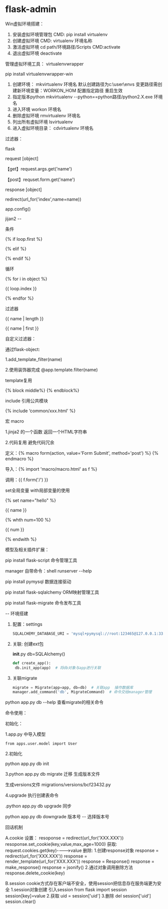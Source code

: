 # flask-admin
Win虚拟环境搭建：

1. 安装虚拟环境管理包  CMD:  pip install virtualenv
2. 创建虚拟环境   CMD: virtualenv 环境名称
3. 激活虚拟环境   cd  path/环境路径/Scripts   CMD:activate
4. 退出虚拟环境  deactivate

管理虚拟环境工具： virtualenvwrapper

pip install virtualenvwrapper-win

1. 创建环境： mkvirtualenv 环境名   默认创建路径为c:\user\envs   变更路径需创建新环境变量：WORKON_HOM  配置指定路径 重启生效
2. 指定版本python  mkvirtualenv --python==python路径/python2.X.exe  环境名
3. 进入环境  workon 环境名
4. 删除虚拟环境  rmvirtualenv 环境名
5. 列出所有虚拟环境 lsvirtualenv
6. 进入虚拟环境目录： cdvirtualenv 环境名



过滤器：

flask

request  [object]

【get】request.args.get('name')

【post】requset.form.get('name')

response [object]

redirect(url_for('index',name=name))

app.config()



jijan2 -- 

条件

{% if loop.first %}

{% elif %}

{% endif %}

循环

{% for i in object %}

{{ loop.index }}

{% endfor %}

过滤器

{{ name | length }}

{{ name | first }}

自定义过滤器：

通过flask-object:

1.add_template_filter(name)

2.使用装饰器完成 @app.template.filter(name)

template复用

{% block middle%} {% endblock%}

include  引用公共模块

{% include ‘common/xxx.html’ %}

宏 macro

1.jinja2 的一个函数   返回一个HTML字符串

2.代码复用 避免代码冗余

定义：{% macro form(action, value='Form Submit', method='post') %} {% endmacro %}

导入：{% import 'macro/macro.html' as f %}

调用：{{ f.form('/') }}

set全局变量 with局部变量的使用

{% set name="hello" %}

{{ name }}

{% whth num=100 %}

{{ num }} 

{% endwith %}



模型及相关插件扩展：

pip install flask-script    命令管理工具

manager   自带命令：shell  runserver --help

pip install pymysql   数据连接驱动

pip install flask-sqlalchemy      ORM映射管理工具

pip install flask-migrate   命令发布工具

-- 环境搭建

1. 配置：settings 

   ```python
   SQLALCHEMY_DATABASE_URI = 'mysql+pymysql://root:123465@127.0.0.1:3306/flask'
   ```

2. 关联: 创建ext包

   __init__.py   db=SQLAlchemy()

   ```python
   def create_app():
   	db.init_app(app)  # 将db对象与app进行关联
   ```

3. 关联migrate

   ```python
   migrate = Migrate(app=app, db=db)  # 关联app  操作数据库
   manager.add_command('db', MigrateCommand)  # 命令交给manager管理
   ```

python app.py db --help 查看migrate的相关命令

命令使用：

初始化：

1.app.py 中导入模型

```
from apps.user.model import User
```

2.初始化

python app.py db init

3.python app.py db migrate   迁移 生成版本文件

生成versions文件  migrations/versions/bcf23432.py

4.upgrade 执行创建表命令

.python app.py db upgrade  同步

python app.py db downgrade 版本号       -- 选择版本号

回话机制

A.cookie
设置：
resoponse = redirect(url_for('XXX.XXX'))
resoponse.set_cookie(key,value,max_age=1000)
获取:
request.cookies.get(key)---->value
删除:
1.创建response对象
response = redirect(url_for('XXX.XXX'))
response = render_template(url_for('XXX.XXX'))
response = Response()
response = make_response()
response = jsonify()
2.通过对象调用删除方法
response.delete_cookie(key)

B.session
cookie方式存在客户端不安全，使用session把信息存在服务端更为安全
1.session对象创建
引入session
from flask import session
session[key]=value
2.获取
uid = session['uid']
3.删除
del session['uid']
session.clear()
